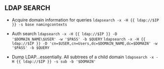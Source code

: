 ## LDAP SEARCH ##

- Acquire domain information for queries
`ldapsearch -x -H {{ ldap://$IP }} -s base namingcontexts`

- Auth search
`ldapsearch -x -H {{ ldap://$IP }} -D '$DOMAIN_NAME\$USER' -w '$PASS' -b $QUERY`
`ldapsearch -x -H {{ ldap://$IP }} -D 'cn=$USER,cn=Users,dc=$DOMAIN_NAME,dc=$DOMAIN' -w '$PASS' -b $QUERY`

- Dump LDAP...essentially. All subtrees of a child domain
`ldapsearch -x -H {{ ldap://$IP }} -s sub -b '$DOMAIN'`
